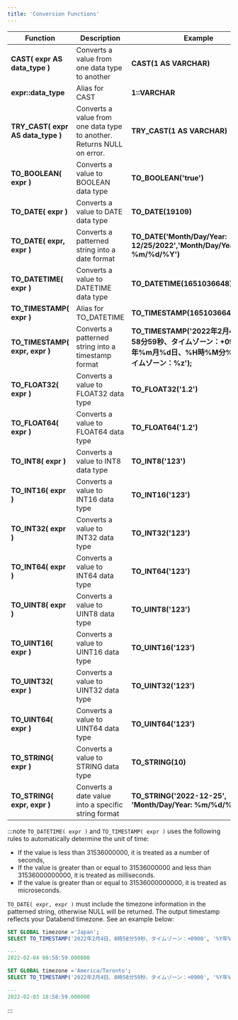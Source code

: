 ```yaml
---
title: 'Conversion Functions'
---
```


| Function                          | Description                                                                            | Example                            | Result                     |
|-----------------------------------|----------------------------------------------------------------------------------------|------------------------------------|----------------------------|
| **CAST( expr AS data_type )**     | Converts a value from one data type to another                                          | **CAST(1 AS VARCHAR)**             | 1                          |
| **expr::data_type**               | Alias for CAST                                                                          | **1::VARCHAR**                     | 1                          |
| **TRY_CAST( expr AS data_type )** | Converts a value from one data type to another. Returns NULL on error.                  | **TRY_CAST(1 AS VARCHAR)**         | 1                          |
| **TO_BOOLEAN( expr )**            | Converts a value to BOOLEAN data type                                                   | **TO_BOOLEAN('true')**             | 1                          |
| **TO_DATE( expr )**               | Converts a value to DATE data type                                                      | **TO_DATE(19109)**                 | 2022-04-27                 |
| **TO_DATE( expr, expr )**         | Converts a patterned string into a date format                                          | **TO_DATE('Month/Day/Year: 12/25/2022','Month/Day/Year: %m/%d/%Y')**| 2022-12-25 |
| **TO_DATETIME( expr )**           | Converts a value to DATETIME data type                                                  | **TO_DATETIME(1651036648)**        | 2022-04-27 05:17:28.000000 |
| **TO_TIMESTAMP( expr )**          | Alias for TO_DATETIME                                                                   | **TO_TIMESTAMP(1651036648123456)** | 2022-04-27 05:17:28.123456 |
| **TO_TIMESTAMP( expr, expr )**    | Converts a patterned string into a timestamp format                                     | **TO_TIMESTAMP('2022年2月4日、8時58分59秒、タイムゾーン：+0900', '%Y年%m月%d日、%H時%M分%S秒、タイムゾーン：%z');** | 2022-02-04 08:58:59.000000 |
| **TO_FLOAT32( expr )**            | Converts a value to FLOAT32 data type                                                   | **TO_FLOAT32('1.2')**              | 1.2                        |
| **TO_FLOAT64( expr )**            | Converts a value to FLOAT64 data type                                                   | **TO_FLOAT64('1.2')**              | 1.2                        |
| **TO_INT8( expr )**               | Converts a value to INT8 data type                                                      | **TO_INT8('123')**                 | 123                        |
| **TO_INT16( expr )**              | Converts a value to INT16 data type                                                     | **TO_INT16('123')**                | 123                        |
| **TO_INT32( expr )**              | Converts a value to INT32 data type                                                     | **TO_INT32('123')**                | 123                        |
| **TO_INT64( expr )**              | Converts a value to INT64 data type                                                     | **TO_INT64('123')**                | 123                        |
| **TO_UINT8( expr )**              | Converts a value to UINT8 data type                                                     | **TO_UINT8('123')**                | 123                        |
| **TO_UINT16( expr )**             | Converts a value to UINT16 data type                                                    | **TO_UINT16('123')**               | 123                        |
| **TO_UINT32( expr )**             | Converts a value to UINT32 data type                                                    | **TO_UINT32('123')**               | 123                        |
| **TO_UINT64( expr )**             | Converts a value to UINT64 data type                                                    | **TO_UINT64('123')**               | 123                        |
| **TO_STRING( expr )**             | Converts a value to STRING data type                                                    | **TO_STRING(10)**                  | 10                         |
| **TO_STRING( expr, expr )**       | Converts a date value into a specific string format                                     | **TO_STRING('2022-12-25', 'Month/Day/Year: %m/%d/%Y')**| Month/Day/Year: 12/25/2022 |

:::note
`TO_DATETIME( expr )` and `TO_TIMESTAMP( expr )` uses the following rules to automatically determine the unit of time:

- If the value is less than 31536000000, it is treated as a number of seconds,
- If the value is greater than or equal to 31536000000 and less than 31536000000000, it is treated as milliseconds.
- If the value is greater than or equal to 31536000000000, it is treated as microseconds.

`TO_DATE( expr, expr )` must include the timezone information in the patterned string, otherwise NULL will be returned. The output timestamp reflects your Databend timezone. See an example below:

```sql
SET GLOBAL timezone ='Japan';
SELECT TO_TIMESTAMP('2022年2月4日、8時58分59秒、タイムゾーン：+0900', '%Y年%m月%d日、%H時%M分%S秒、タイムゾーン：%z');

---
2022-02-04 08:58:59.000000

SET GLOBAL timezone ='America/Toronto';
SELECT TO_TIMESTAMP('2022年2月4日、8時58分59秒、タイムゾーン：+0900', '%Y年%m月%d日、%H時%M分%S秒、タイムゾーン：%z');

---
2022-02-03 18:58:59.000000
```
:::